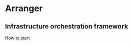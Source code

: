 # Arranger

## Infrastructure orchestration framework

[How to start](doc/arranger_cli/PREPARE_ENVIRONMENT.md)